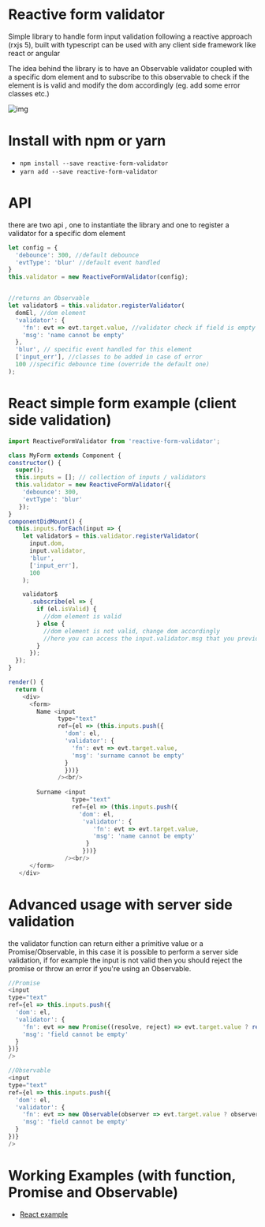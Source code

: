 # Reactive form validator

Simple library to handle form input validation following a reactive approach (rxjs 5), built with typescript can be used with any client side framework like react or angular

The idea behind the library is to have an Observable validator coupled with a specific dom element and to subscribe to this observable to check if the element is is valid and modify the dom accordingly (eg. add some error classes etc.)

![img](https://thumbs.gfycat.com/ShoddyBriefIndianrockpython-max-14mb.gif)

# Install with npm or yarn

- `npm install --save reactive-form-validator`
- `yarn add --save reactive-form-validator`


# API
 there are two api , one to instantiate the library and one to register a validator for a specific dom element
 
```javascript
let config = {
  'debounce': 300, //default debounce
  'evtType': 'blur' //default event handled
}
this.validator = new ReactiveFormValidator(config);
```
```javascript

//returns an Observable
let validator$ = this.validator.registerValidator(
  domEl, //dom element
  'validator': {
    'fn': evt => evt.target.value, //validator check if field is empty
    'msg': 'name cannot be empty'
  }, 
  'blur', // specific event handled for this element
  ['input_err'], //classes to be added in case of error
  100 //specific debounce time (override the default one)
);
```

# React simple form example (client side validation)

  ```javascript
import ReactiveFormValidator from 'reactive-form-validator';

class MyForm extends Component {
  constructor() {
    super();
    this.inputs = []; // collection of inputs / validators
    this.validator = new ReactiveFormValidator({
      'debounce': 300,
      'evtType': 'blur'
     });
  }
  componentDidMount() {
    this.inputs.forEach(input => {
      let validator$ = this.validator.registerValidator(
        input.dom,
        input.validator,
        'blur', 
        ['input_err'],
        100
      );

      validator$
        .subscribe(el => {
          if (el.isValid) {
            //dom element is valid
          } else {
            //dom element is not valid, change dom accordingly
            //here you can access the input.validator.msg that you previously passed to the validator
          }
        });
    });
  }
  
  render() {
    return (
      <div>
        <form>
          Name <input 
                type="text" 
                ref={el => (this.inputs.push({
                  'dom': el, 
                  'validator': {
                    'fn': evt => evt.target.value, 
                    'msg': 'surname cannot be empty'
                  }
                  }))}
                /><br/>
                
          Surname <input 
                    type="text"
                    ref={el => (this.inputs.push({
                      'dom': el, 
                       'validator': {
                          'fn': evt => evt.target.value, 
                          'msg': 'name cannot be empty'
                        }
                       }))}
                  /><br/>
        </form>
     </div>  
   ```

# Advanced usage with server side validation
the validator function can return either a primitive value or a Promise/Observable, in this case it is possible
to perform a server side validation, if for example the input is not valid then you should reject the promise or throw an error if you're using an Observable.

  ```javascript
//Promise
<input
  type="text"
  ref={el => this.inputs.push({
    'dom': el,
    'validator': {
      'fn': evt => new Promise((resolve, reject) => evt.target.value ? resolve() : reject()),
      'msg': 'field cannot be empty'
    }
  })}
/>

//Observable
<input
  type="text"
  ref={el => this.inputs.push({
    'dom': el,
    'validator': {
      'fn': evt => new Observable(observer => evt.target.value ? observer.complete() : observer.error()),
      'msg': 'field cannot be empty'
    }
  })}
/>
 ```

# Working Examples (with function, Promise and Observable)
- <a href="https://kinotto.github.io/reactive-form-validator/examples/react/">React example</a>
